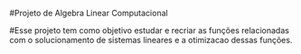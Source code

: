 #Projeto de Algebra Linear Computacional

#Esse projeto tem como objetivo estudar e recriar as funções relacionadas com o solucionamento de sistemas lineares e a otimizacao dessas funções. 